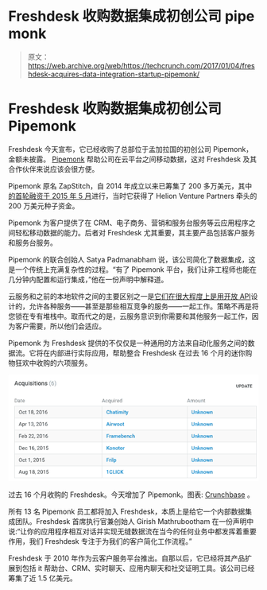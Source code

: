 # Freshdesk 收购数据集成初创公司 pipe monk 

> 原文：<https://web.archive.org/web/https://techcrunch.com/2017/01/04/freshdesk-acquires-data-integration-startup-pipemonk/>

# Freshdesk 收购数据集成初创公司 Pipemonk

Freshdesk 今天宣布，它已经收购了总部位于孟加拉国的初创公司 Pipemonk，金额未披露。 [Pipemonk](https://web.archive.org/web/20221007040126/https://www.pipemonk.com/) 帮助公司在云平台之间移动数据，这对 Freshdesk 及其合作伙伴来说应该会很方便。

Pipemonk 原名 ZapStitch，自 2014 年成立以来已筹集了 200 多万美元，其中[的首轮融资于 2015 年 5 月](https://web.archive.org/web/20221007040126/http://www.iamwire.com/2015/05/cloud-integration-platform-zapstich-secures-2m-pre-series-funding-helion-orios/116290)进行，当时它获得了 Helion Venture Partners 牵头的 200 万美元种子资金。

Pipemonk 为客户提供了在 CRM、电子商务、营销和服务台服务等云应用程序之间轻松移动数据的能力。后者对 Freshdesk 尤其重要，其主要产品包括客户服务和服务台服务。

Pipemonk 的联合创始人 Satya Padmanabham 说，该公司简化了数据集成，这是一个传统上充满复杂性的过程。“有了 Pipemonk 平台，我们让非工程师也能在几分钟内配置和运行集成，”他在一份声明中解释道。

云服务和之前的本地软件之间的主要区别之一是[它们在很大程度上是用开放 API](https://web.archive.org/web/20221007040126/https://beta.techcrunch.com/2015/05/06/apis-fuel-the-software-thats-eating-the-world/)设计的，允许各种服务——甚至是那些相互竞争的服务——一起工作。策略不再是将您锁在专有堆栈中。取而代之的是，云服务意识到你需要和其他服务一起工作，因为客户需要，所以他们会适应。

Pipemonk 为 Freshdesk 提供的不仅仅是一种通用的方法来自动化服务之间的数据流。它将在内部进行实际应用，帮助整合 Freshdesk 在过去 16 个月的迷你购物狂欢中收购的六项服务。

![screenshot-2017-01-04-10-04-24](img/adf620f04f7546ac832fc6d755754ae9.png)

过去 16 个月收购的 Freshdesk。今天增加了 Pipemonk。图表: [Crunchbase](https://web.archive.org/web/20221007040126/https://www.crunchbase.com/organization/zapstitch#/entity) 。

所有 13 名 Pipemonk 员工都将加入 Freshdesk，本质上是给它一个内部数据集成团队。Freshdesk 首席执行官兼创始人 Girish Mathrubootham 在一份声明中说:“让你的应用程序相互对话并实现无缝数据流在当今的任何业务中都发挥着重要作用，我们 Freshdesk 专注于为我们的客户简化工作流程。”

Freshdesk 于 2010 年作为云客户服务平台推出。自那以后，它已经将其产品扩展到包括 it 帮助台、CRM、实时聊天、应用内聊天和社交证明工具。该公司已经筹集了近 1.5 亿美元。